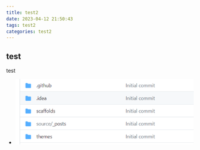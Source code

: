 ```yaml
---
title: test2
date: 2023-04-12 21:50:43
tags: test2
categories: test2
---
```




## test

test

- ![img](/img/1.png)
